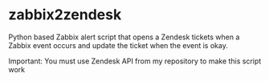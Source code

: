 zabbix2zendesk
==============

Python based Zabbix alert script that opens a Zendesk tickets when a Zabbix event occurs and update the ticket when the event is okay.

Important: 
You must use Zendesk API from my repository to make this script work

